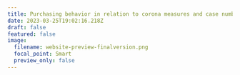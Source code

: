 ```yaml
---
title: Purchasing behavior in relation to corona measures and case numbers
date: 2023-03-25T19:02:16.218Z
draft: false
featured: false
image:
  filename: website-preview-finalversion.png
  focal_point: Smart
  preview_only: false
---
```

